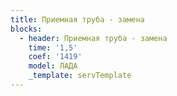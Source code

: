 ```yaml
---
title: Приемная труба - замена
blocks:
  - header: Приемная труба - замена
    time: '1,5'
    coef: '1419'
    model: ЛАДА
    _template: servTemplate
---
```

        